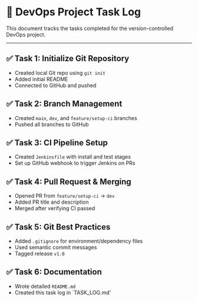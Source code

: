 # 📝 DevOps Project Task Log

This document tracks the tasks completed for the version-controlled DevOps project.

---

## ✅ Task 1: Initialize Git Repository
- Created local Git repo using `git init`
- Added initial README
- Connected to GitHub and pushed

## ✅ Task 2: Branch Management
- Created `main`, `dev`, and `feature/setup-ci` branches
- Pushed all branches to GitHub

## ✅ Task 3: CI Pipeline Setup
- Created `Jenkinsfile` with install and test stages
- Set up GitHub webhook to trigger Jenkins on PRs

## ✅ Task 4: Pull Request & Merging
- Opened PR from `feature/setup-ci` → `dev`
- Added PR title and description
- Merged after verifying CI passed

## ✅ Task 5: Git Best Practices
- Added `.gitignore` for environment/dependency files
- Used semantic commit messages
- Tagged release `v1.0`

## ✅ Task 6: Documentation
- Wrote detailed `README.md`
- Created this task log in `TASK_LOG.md'
